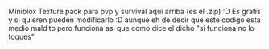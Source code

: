 Miniblox Texture pack para pvp y survival aqui arriba (es el .zip) :D
Es gratis y si quieren pueden modificarlo :D 
aunque eh de decir que este codigo esta medio maldito pero funciona asi que como dice el dicho "si funciona no lo toques"

